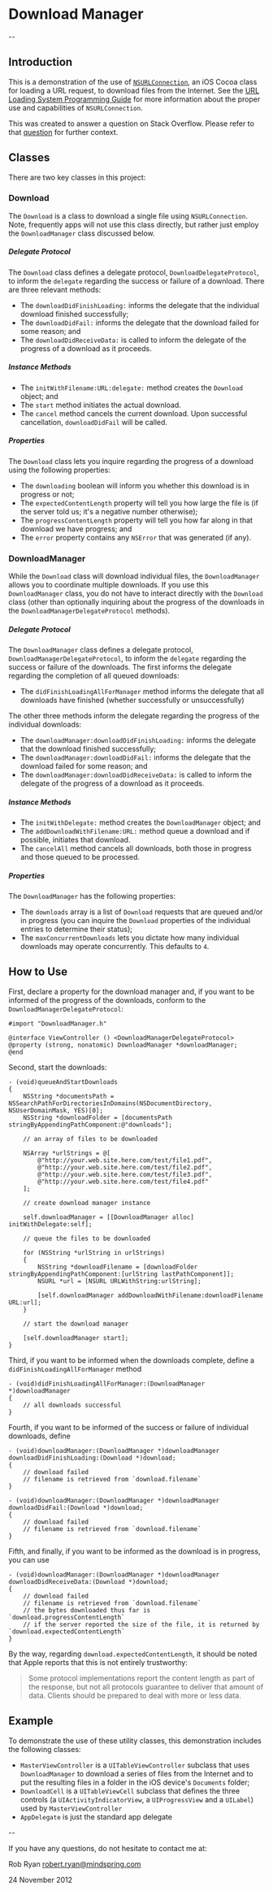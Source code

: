 # Download Manager

--

## Introduction

This is a demonstration of the use of [`NSURLConnection`](https://developer.apple.com/library/ios/#documentation/Cocoa/Reference/Foundation/Classes/NSURLConnection_Class/Reference/Reference.html), an iOS Cocoa class for loading a URL request, to download files from the Internet. See the [URL Loading System Programming Guide](https://developer.apple.com/library/ios/#documentation/Cocoa/Conceptual/URLLoadingSystem/URLLoadingSystem.html#//apple_ref/doc/uid/10000165i) for more information about the proper use and capabilities of `NSURLConnection`.

This was created to answer a question on Stack Overflow. Please refer to that [question](http://stackoverflow.com/questions/13363858/ios-copy-file-to-new-folder-in-documents-directory-not-working/13364673#13364673) for further context.

## Classes

There are two key classes in this project:

### Download

The `Download` is a class to download a single file using `NSURLConnection`. Note, frequently apps will not use this class directly, but rather just employ the `DownloadManager` class discussed below.

##### Delegate Protocol

The `Download` class defines a delegate protocol, `DownloadDelegateProtocol`, to inform the `delegate` regarding the success or failure of a download. There are three relevant methods:

- The `downloadDidFinishLoading:` informs the delegate that the individual download finished successfully;
- The `downloadDidFail:` informs the delegate that the download failed for some reason; and
- The `downloadDidReceiveData:` is called to inform the delegate of the progress of a download as it proceeds.

##### Instance Methods

- The `initWithFilename:URL:delegate:` method creates the `Download` object; and
- The `start` method initiates the actual download.
- The `cancel` method cancels the current download. Upon successful cancellation, `downloadDidFail` will be called.

##### Properties

The `Download` class lets you inquire regarding the progress of a download using the following properties:

- The `downloading` boolean will inform you whether this download is in progress or not;
- The `expectedContentLength` property will tell you how large the file is (if the server told us; it's a negative number otherwise);
- The `progressContentLength` property will tell you how far along in that download we have progress; and
- The `error` property contains any `NSError` that was generated (if any).

### DownloadManager

While the `Download` class will download individual files, the `DownloadManager` allows you to coordinate multiple downloads. If you use this `DownloadManager` class, you do not have to interact directly with the `Download` class (other than optionally inquiring about the progress of the downloads in the `DownloadManagerDelegateProtocol` methods).

##### Delegate Protocol

The `DownloadManager` class defines a delegate protocol, `DownloadManagerDelegateProtocol`, to inform the `delegate` regarding the success or failure of the downloads. The first informs the delegate regarding the completion of all queued downloads:

- The `didFinishLoadingAllForManager` method informs the delegate that all downloads have finished (whether successfully or unsuccessfully)

The other three methods inform the delegate regarding the progress of the individual downloads:

- The `downloadManager:downloadDidFinishLoading:` informs the delegate that the download finished successfully;
- The `downloadManager:downloadDidFail:` informs the delegate that the download failed for some reason; and
- The `downloadManager:downloadDidReceiveData:` is called to inform the delegate of the progress of a download as it proceeds.

##### Instance Methods

- The `initWithDelegate:` method creates the `DownloadManager` object; and
- The `addDownloadWithFilename:URL:` method queue a download and if possible, initiates that download.
- The `cancelAll` method cancels all downloads, both those in progress and those queued to be processed.

##### Properties

The `DownloadManager` has the following properties:

- The `downloads` array is a list of `Download` requests that are queued and/or in progress (you can inquire the `Download` properties of the individual entries to determine their status);
- The `maxConcurrentDownloads` lets you dictate how many individual downloads may operate concurrently. This defaults to `4`.

## How to Use

First, declare a property for the download manager and, if you want to be informed of the progress of the downloads, conform to the `DownloadManagerDelegateProtocol`:

    #import "DownloadManager.h"

    @interface ViewController () <DownloadManagerDelegateProtocol>
    @property (strong, nonatomic) DownloadManager *downloadManager;
    @end

Second, start the downloads:

    - (void)queueAndStartDownloads
    {
        NSString *documentsPath = NSSearchPathForDirectoriesInDomains(NSDocumentDirectory, NSUserDomainMask, YES)[0];
        NSString *downloadFolder = [documentsPath stringByAppendingPathComponent:@"downloads"];
            
        // an array of files to be downloaded
        
        NSArray *urlStrings = @[
            @"http://your.web.site.here.com/test/file1.pdf",
            @"http://your.web.site.here.com/test/file2.pdf",
            @"http://your.web.site.here.com/test/file3.pdf",
            @"http://your.web.site.here.com/test/file4.pdf"
        ];
        
        // create download manager instance
        
        self.downloadManager = [[DownloadManager alloc] initWithDelegate:self];
        
        // queue the files to be downloaded
        
        for (NSString *urlString in urlStrings)
        {
            NSString *downloadFilename = [downloadFolder stringByAppendingPathComponent:[urlString lastPathComponent]];
            NSURL *url = [NSURL URLWithString:urlString];
            
            [self.downloadManager addDownloadWithFilename:downloadFilename URL:url];
        }

        // start the download manager
                
        [self.downloadManager start];
    }

Third, if you want to be informed when the downloads complete, define a `didFinishLoadingAllForManager` method

    - (void)didFinishLoadingAllForManager:(DownloadManager *)downloadManager
    {
        // all downloads successful
    }

Fourth, if you want to be informed of the success or failure of individual downloads, define

    - (void)downloadManager:(DownloadManager *)downloadManager downloadDidFinishLoading:(Download *)download;
    {
        // download failed
        // filename is retrieved from `download.filename`
    }

    - (void)downloadManager:(DownloadManager *)downloadManager downloadDidFail:(Download *)download;
    {
        // download failed
        // filename is retrieved from `download.filename`
    }
    
Fifth, and finally, if you want to be informed as the download is in progress, you can use

    - (void)downloadManager:(DownloadManager *)downloadManager downloadDidReceiveData:(Download *)download;
    {
        // download failed
        // filename is retrieved from `download.filename`
        // the bytes downloaded thus far is `download.progressContentLength`
        // if the server reported the size of the file, it is returned by `download.expectedContentLength`
    }

By the way, regarding `download.expectedContentLength`, it should be noted that Apple reports that this is not entirely trustworthy:

> Some protocol implementations report the content length as part of the response, but not all protocols guarantee to deliver that amount of data. Clients should be prepared to deal with more or less data.

## Example

To demonstrate the use of these utility classes, this demonstration includes the following classes:

- `MasterViewController` is a `UITableViewController` subclass that uses `DownloadManager` to download a series of files from the Internet and to put the resulting files in a folder in the iOS device's `Documents` folder;
- `DownloadCell` is a `UITableViewCell` subclass that defines the three controls (a `UIActivityIndicatorView`, a `UIProgressView` and a `UILabel`) used by `MasterViewController`
- `AppDelegate` is just the standard app delegate

--

If you have any questions, do not hesitate to contact me at:

Rob Ryan
robert.ryan@mindspring.com

24 November 2012

